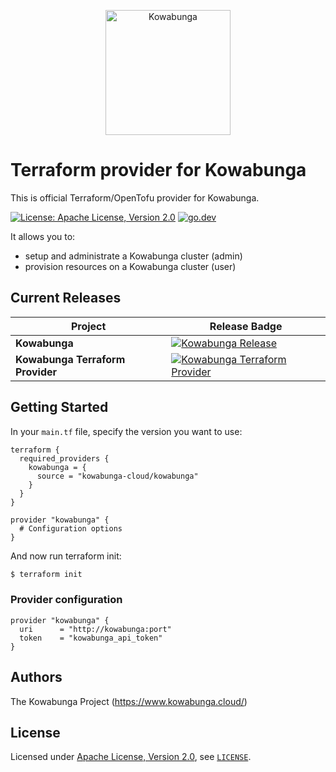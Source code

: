 <p align="center">
  <a href="https://www.kowabunga.cloud/?utm_source=github&utm_medium=logo" target="_blank">
    <picture>
      <source srcset="https://raw.githack.com/kowabunga-cloud/infographics/master/art/kowabunga-square-600x600-2.png" media="(prefers-color-scheme: dark)" />
      <source srcset="https://raw.githack.com/kowabunga-cloud/infographics/master/art/kowabunga-square-600x600-2.png" media="(prefers-color-scheme: light), (prefers-color-scheme: no-preference)" />
      <img src="https://raw.githack.com/kowabunga-cloud/infographics/master/art/kowabunga-square-600x600-2.png" alt="Kowabunga" width="200">
    </picture>
  </a>
</p>

# Terraform provider for Kowabunga

This is official Terraform/OpenTofu provider for Kowabunga.

[![License: Apache License, Version 2.0](https://img.shields.io/badge/License-Apache_2.0-blue.svg)](https://spdx.org/licenses/Apache-2.0.html)
[![go.dev](https://img.shields.io/badge/go.dev-pkg-007d9c.svg?style=flat)](https://pkg.go.dev/github.com/kowabunga-cloud/terraform-provider-kowabunga)

It allows you to:

- setup and administrate a Kowabunga cluster (admin)
- provision resources on a Kowabunga cluster (user)

## Current Releases

| Project            | Release Badge                                                                                       |
|--------------------|-----------------------------------------------------------------------------------------------------|
| **Kowabunga**           | [![Kowabunga Release](https://img.shields.io/github/v/release/kowabunga-cloud/kowabunga)](https://github.com/kowabunga-cloud/kowabunga/releases) |
| **Kowabunga Terraform Provider**     | [![Kowabunga Terraform Provider](https://img.shields.io/github/v/release/kowabunga-cloud/terraform-provider-kowabunga)](https://github.com/kowabunga-cloud/terraform-provider-kowabunga/releases) |

## Getting Started

In your `main.tf` file, specify the version you want to use:

```hcl
terraform {
  required_providers {
    kowabunga = {
      source = "kowabunga-cloud/kowabunga"
    }
  }
}

provider "kowabunga" {
  # Configuration options
}
```

And now run terraform init:

```sh
$ terraform init
```

### Provider configuration

```hcl
provider "kowabunga" {
  uri      = "http://kowabunga:port"
  token    = "kowabunga_api_token"
}
```

## Authors

The Kowabunga Project (https://www.kowabunga.cloud/)

## License

Licensed under [Apache License, Version 2.0](https://opensource.org/license/apache-2-0), see [`LICENSE`](LICENSE).
